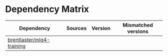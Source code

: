 # Dependency Matrix

Dependency | Sources | Version | Mismatched versions
---------- | ------- | ------- | -------------------
[brentlaster/mlq4-training](https://github.com/brentlaster/mlq4-training.git) |  | []() | 
